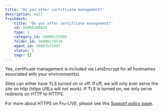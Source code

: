 ```yaml
---
title: 'Do you offer certificate management?'
description: null
freshdesk:
    title: 'Do you offer certificate management?'
    id: 36000108915
    type: 1
    category_id: 36000115505
    folder_id: 36000178516
    agent_id: 36007655997
    status: 2
    tags: []
---
```


Yes, certificate management is included via LetsEncrypt for all hostnames associated with your environment(s).

Sites can either have TLS turned on or off. If off, we will only ever serve the site on http (https URLs will not work). If TLS is turned on, we only serve redirects on HTTP to HTTPS.

For more about HTTPS on Fru-LIVE, please see this [Support policy page](<https://support.drud.com/support/solutions/articles/36000069971-https-on-Fru-live>).


